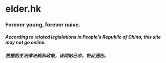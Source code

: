 # elder.hk
### Forever young, forever naive.
##### According to related legislations in People's Republic of China, this site may not go online.
##### 根据相关法律法规和政策，该网站已凉，特此通告。

